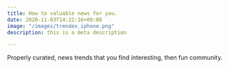 ```yaml
---
title: How to valuable news for you.
date: 2020-11-03T14:22:16+09:00
image: "/images/trendex_iphone.png"
description: this is a meta description

---
```

  
Properly curated, news trends that you find interesting, then fun community.
